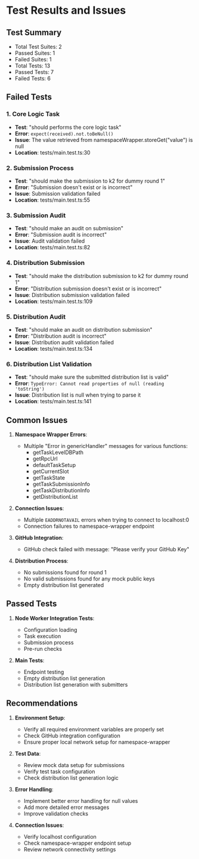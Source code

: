 # Test Results and Issues

## Test Summary
- Total Test Suites: 2
- Passed Suites: 1
- Failed Suites: 1
- Total Tests: 13
- Passed Tests: 7
- Failed Tests: 6

## Failed Tests

### 1. Core Logic Task
- **Test**: "should performs the core logic task"
- **Error**: `expect(received).not.toBeNull()`
- **Issue**: The value retrieved from namespaceWrapper.storeGet("value") is null
- **Location**: tests/main.test.ts:30

### 2. Submission Process
- **Test**: "should make the submission to k2 for dummy round 1"
- **Error**: "Submission doesn't exist or is incorrect"
- **Issue**: Submission validation failed
- **Location**: tests/main.test.ts:55

### 3. Submission Audit
- **Test**: "should make an audit on submission"
- **Error**: "Submission audit is incorrect"
- **Issue**: Audit validation failed
- **Location**: tests/main.test.ts:82

### 4. Distribution Submission
- **Test**: "should make the distribution submission to k2 for dummy round 1"
- **Error**: "Distribution submission doesn't exist or is incorrect"
- **Issue**: Distribution submission validation failed
- **Location**: tests/main.test.ts:109

### 5. Distribution Audit
- **Test**: "should make an audit on distribution submission"
- **Error**: "Distribution audit is incorrect"
- **Issue**: Distribution audit validation failed
- **Location**: tests/main.test.ts:134

### 6. Distribution List Validation
- **Test**: "should make sure the submitted distribution list is valid"
- **Error**: `TypeError: Cannot read properties of null (reading 'toString')`
- **Issue**: Distribution list is null when trying to parse it
- **Location**: tests/main.test.ts:141

## Common Issues

1. **Namespace Wrapper Errors**:
   - Multiple "Error in genericHandler" messages for various functions:
     - getTaskLevelDBPath
     - getRpcUrl
     - defaultTaskSetup
     - getCurrentSlot
     - getTaskState
     - getTaskSubmissionInfo
     - getTaskDistributionInfo
     - getDistributionList

2. **Connection Issues**:
   - Multiple `EADDRNOTAVAIL` errors when trying to connect to localhost:0
   - Connection failures to namespace-wrapper endpoint

3. **GitHub Integration**:
   - GitHub check failed with message: "Please verify your GitHub Key"

4. **Distribution Process**:
   - No submissions found for round 1
   - No valid submissions found for any mock public keys
   - Empty distribution list generated

## Passed Tests

1. **Node Worker Integration Tests**:
   - Configuration loading
   - Task execution
   - Submission process
   - Pre-run checks

2. **Main Tests**:
   - Endpoint testing
   - Empty distribution list generation
   - Distribution list generation with submitters

## Recommendations

1. **Environment Setup**:
   - Verify all required environment variables are properly set
   - Check GitHub integration configuration
   - Ensure proper local network setup for namespace-wrapper

2. **Test Data**:
   - Review mock data setup for submissions
   - Verify test task configuration
   - Check distribution list generation logic

3. **Error Handling**:
   - Implement better error handling for null values
   - Add more detailed error messages
   - Improve validation checks

4. **Connection Issues**:
   - Verify localhost configuration
   - Check namespace-wrapper endpoint setup
   - Review network connectivity settings 